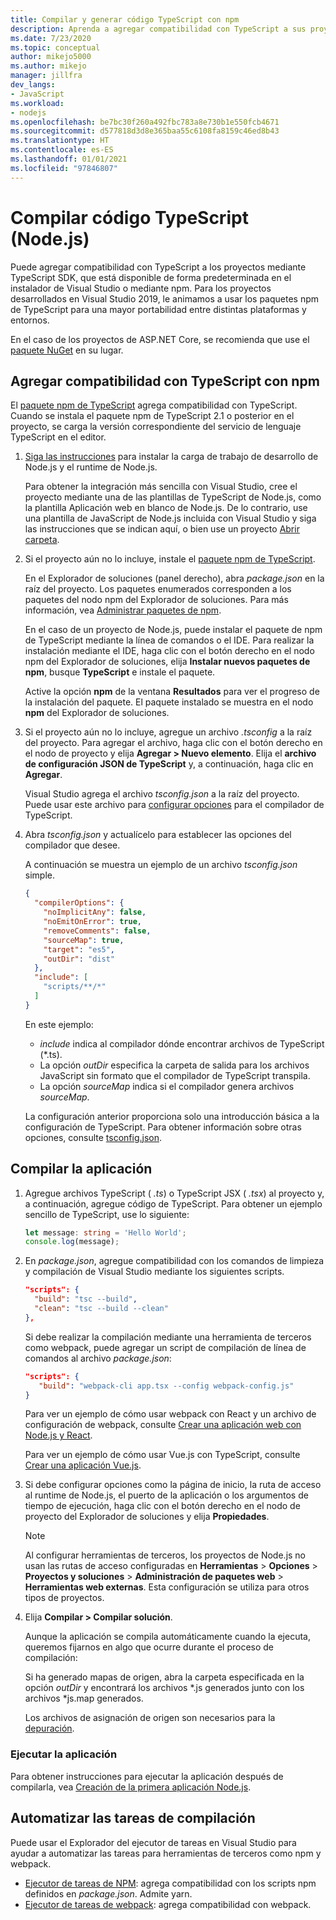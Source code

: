 ```yaml
---
title: Compilar y generar código TypeScript con npm
description: Aprenda a agregar compatibilidad con TypeScript a sus proyectos de Visual Studio mediante el administrador de paquetes de nodos (npm).
ms.date: 7/23/2020
ms.topic: conceptual
author: mikejo5000
ms.author: mikejo
manager: jillfra
dev_langs:
- JavaScript
ms.workload:
- nodejs
ms.openlocfilehash: be7bc30f260a492fbc783a8e730b1e550fcb4671
ms.sourcegitcommit: d577818d3d8e365baa55c6108fa8159c46ed8b43
ms.translationtype: HT
ms.contentlocale: es-ES
ms.lasthandoff: 01/01/2021
ms.locfileid: "97846807"
---
```

# <a name="compile-typescript-code-nodejs"></a>Compilar código TypeScript (Node.js)

Puede agregar compatibilidad con TypeScript a los proyectos mediante TypeScript SDK, que está disponible de forma predeterminada en el instalador de Visual Studio o mediante npm. Para los proyectos desarrollados en Visual Studio 2019, le animamos a usar los paquetes npm de TypeScript para una mayor portabilidad entre distintas plataformas y entornos.

En el caso de los proyectos de ASP.NET Core, se recomienda que use el [paquete NuGet](../javascript/compile-typescript-code-nuget.md) en su lugar.

## <a name="add-typescript-support-using-npm"></a>Agregar compatibilidad con TypeScript con npm

El [paquete npm de TypeScript](https://www.npmjs.com/package/typescript) agrega compatibilidad con TypeScript. Cuando se instala el paquete npm de TypeScript 2.1 o posterior en el proyecto, se carga la versión correspondiente del servicio de lenguaje TypeScript en el editor.

1. [Siga las instrucciones](../ide/quickstart-nodejs.md?toc=%252fvisualstudio%252fjavascript%252ftoc.json) para instalar la carga de trabajo de desarrollo de Node.js y el runtime de Node.js.

   Para obtener la integración más sencilla con Visual Studio, cree el proyecto mediante una de las plantillas de TypeScript de Node.js, como la plantilla Aplicación web en blanco de Node.js. De lo contrario, use una plantilla de JavaScript de Node.js incluida con Visual Studio y siga las instrucciones que se indican aquí, o bien use un proyecto [Abrir carpeta](../javascript/develop-javascript-code-without-solutions-projects.md).

1. Si el proyecto aún no lo incluye, instale el [paquete npm de TypeScript](https://www.npmjs.com/package/typescript).

   En el Explorador de soluciones (panel derecho), abra *package.json* en la raíz del proyecto. Los paquetes enumerados corresponden a los paquetes del nodo npm del Explorador de soluciones. Para más información, vea [Administrar paquetes de npm](../javascript/npm-package-management.md).

   En el caso de un proyecto de Node.js, puede instalar el paquete de npm de TypeScript mediante la línea de comandos o el IDE. Para realizar la instalación mediante el IDE, haga clic con el botón derecho en el nodo npm del Explorador de soluciones, elija **Instalar nuevos paquetes de npm**, busque **TypeScript** e instale el paquete.

   Active la opción **npm** de la ventana **Resultados** para ver el progreso de la instalación del paquete. El paquete instalado se muestra en el nodo **npm** del Explorador de soluciones.

1. Si el proyecto aún no lo incluye, agregue un archivo *.tsconfig* a la raíz del proyecto. Para agregar el archivo, haga clic con el botón derecho en el nodo de proyecto y elija **Agregar > Nuevo elemento**. Elija el **archivo de configuración JSON de TypeScript** y, a continuación, haga clic en **Agregar**.

   Visual Studio agrega el archivo *tsconfig.json* a la raíz del proyecto. Puede usar este archivo para [configurar opciones](https://www.typescriptlang.org/docs/handbook/tsconfig-json.html) para el compilador de TypeScript.

1. Abra *tsconfig.json* y actualícelo para establecer las opciones del compilador que desee.

   A continuación se muestra un ejemplo de un archivo *tsconfig.json* simple.

   ```json
   {
     "compilerOptions": {
       "noImplicitAny": false,
       "noEmitOnError": true,
       "removeComments": false,
       "sourceMap": true,
       "target": "es5",
       "outDir": "dist"
     },
     "include": [
       "scripts/**/*"
     ]
   }
   ```

   En este ejemplo:
   - *include* indica al compilador dónde encontrar archivos de TypeScript (*.ts).
   - La opción *outDir* especifica la carpeta de salida para los archivos JavaScript sin formato que el compilador de TypeScript transpila.
   - La opción *sourceMap* indica si el compilador genera archivos *sourceMap*.

   La configuración anterior proporciona solo una introducción básica a la configuración de TypeScript. Para obtener información sobre otras opciones, consulte [tsconfig.json](https://www.typescriptlang.org/docs/handbook/tsconfig-json.html).

## <a name="build-the-application"></a>Compilar la aplicación

1. Agregue archivos TypeScript ( *.ts*) o TypeScript JSX ( *.tsx*) al proyecto y, a continuación, agregue código de TypeScript. Para obtener un ejemplo sencillo de TypeScript, use lo siguiente:

   ```typescript
   let message: string = 'Hello World';
   console.log(message);
   ```

1. En *package.json*, agregue compatibilidad con los comandos de limpieza y compilación de Visual Studio mediante los siguientes scripts.

   ```json
   "scripts": {
     "build": "tsc --build",
     "clean": "tsc --build --clean"
   },
   ```

   Si debe realizar la compilación mediante una herramienta de terceros como webpack, puede agregar un script de compilación de línea de comandos al archivo *package.json*:

   ```json
   "scripts": {
      "build": "webpack-cli app.tsx --config webpack-config.js"
   }
   ```

   Para ver un ejemplo de cómo usar webpack con React y un archivo de configuración de webpack, consulte [Crear una aplicación web con Node.js y React](../javascript/tutorial-nodejs-with-react-and-jsx.md).

   Para ver un ejemplo de cómo usar Vue.js con TypeScript, consulte [Crear una aplicación Vue.js](/javascript/create-application-with-vuejs).

1. Si debe configurar opciones como la página de inicio, la ruta de acceso al runtime de Node.js, el puerto de la aplicación o los argumentos de tiempo de ejecución, haga clic con el botón derecho en el nodo de proyecto del Explorador de soluciones y elija **Propiedades**.

   >[!NOTE]
   > Al configurar herramientas de terceros, los proyectos de Node.js no usan las rutas de acceso configuradas en **Herramientas** > **Opciones** > **Proyectos y soluciones** > **Administración de paquetes web** > **Herramientas web externas**. Esta configuración se utiliza para otros tipos de proyectos.

1. Elija **Compilar > Compilar solución**.

   Aunque la aplicación se compila automáticamente cuando la ejecuta, queremos fijarnos en algo que ocurre durante el proceso de compilación:

   Si ha generado mapas de origen, abra la carpeta especificada en la opción *outDir* y encontrará los archivos \*.js generados junto con los archivos \*js.map generados.

   Los archivos de asignación de origen son necesarios para la [depuración](../javascript/debug-nodejs.md).

### <a name="run-the-application"></a>Ejecutar la aplicación

Para obtener instrucciones para ejecutar la aplicación después de compilarla, vea [Creación de la primera aplicación Node.js](../ide/quickstart-nodejs.md?toc=%252fvisualstudio%252fjavascript%252ftoc.json#run-the-application).

## <a name="automate-build-tasks"></a>Automatizar las tareas de compilación

Puede usar el Explorador del ejecutor de tareas en Visual Studio para ayudar a automatizar las tareas para herramientas de terceros como npm y webpack.

- [Ejecutor de tareas de NPM](https://marketplace.visualstudio.com/items?itemName=MadsKristensen.NPMTaskRunner): agrega compatibilidad con los scripts npm definidos en *package.json*. Admite yarn.
- [Ejecutor de tareas de webpack](https://marketplace.visualstudio.com/items?itemName=MadsKristensen.WebPackTaskRunner): agrega compatibilidad con webpack.
